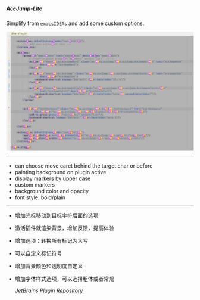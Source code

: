 ##### AceJump-Lite  

Simplify from [`emacsIDEAs`](https://github.com/whunmr/emacsIDEAs) and add some custom options.

![Snapshot](snapshot.png)

----
- can choose move caret behind the target char or before 
- painting background on plugin active 
- display markers by upper case 
- custom markers
- background color and opacity
- font style: bold/plain  

---

- 增加光标移动到目标字符后面的选项
- 激活插件就渲染背景，增加反馈，提高体验
- 增加选项：转换所有标记为大写
- 可以自定义标记符号
- 增加背景颜色和透明度自定义
- 增加字体样式选项，可以选择粗体或者常规

  *[JetBrains Plugin Repository](https://plugins.jetbrains.com/plugin/9803-acejump-lite)*

